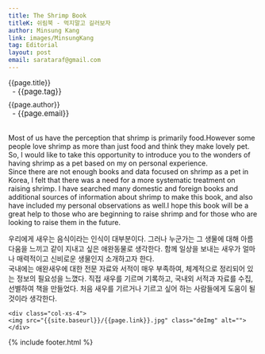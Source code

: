 ```yaml
---
title: The Shrimp Book
titleK: 쉬림북 - 먹지말고 길러보자
author: Minsung Kang
link: images/MinsungKang
tag: Editorial
layout: post
email: sarataraf@gmail.com
---	
```


<div class="container">

<div class="deDep">
{{page.title}}<br>
<p style="font-size:15px; margin:0px; padding:0px 0px 0px 8px; margin:0px 0px 8px 0px;">- {{page.tag}}</p>
{{page.author}}<br>
<p style="font-size:15px; margin:0px; padding:0px 0px 0px 8px;">- {{page.email}}</p>
</div>

<br>

<div class="det lato">

<!--영문-->

Most of us have the perception that shrimp is primarily food.However some people love shrimp as more than just food and think they make lovely pet. So, I would like to take this opportunity to introduce you to the wonders of having shrimp as a pet based on my on personal experience.
<br>
Since there are not enough books and data focused on shrimp as a pet in Korea, I felt that there was a need for a more systematic treatment on raising shrimp. I have searched many domestic and foreign books and additional sources of information about shrimp to make this book, and also have included my personal observations as well.I hope this book will be a great help to those who are beginning to raise shrimp and for those who are looking to raise them in the future.
<!--영문-->

</div>


<div class="noto">
<!--국문-->

우리에게 새우는 음식이라는 인식이 대부분이다. 그러나 누군가는 그 생물에 대해 아름다움을 느끼고 같이 지내고 싶은 애완동물로 생각한다. 함께 일상을 보내는 새우가 얼마나 매력적이고 신비로운 생물인지 소개하고자 한다.
<br>
국내에는 애완새우에 대한 전문 자료와 서적이 매우 부족하여, 체계적으로 정리되어 있는 정보의 필요성을 느꼈다. 직접 새우를 기르며 기록하고, 국내외 서적과 자료를 수집, 선별하여 책을 만들었다. 처음 새우를 기르거나 기르고 싶어 하는 사람들에게 도움이 될 것이라 생각한다. 

<!--국문-->

</div>

<div class="row noto">
	
	<div class="col-xs-4">
	<img src="{{site.baseurl}}/{{page.link}}.jpg" class="deImg" alt=""></div>
	
</div>

	

</div> 

{% include footer.html %}